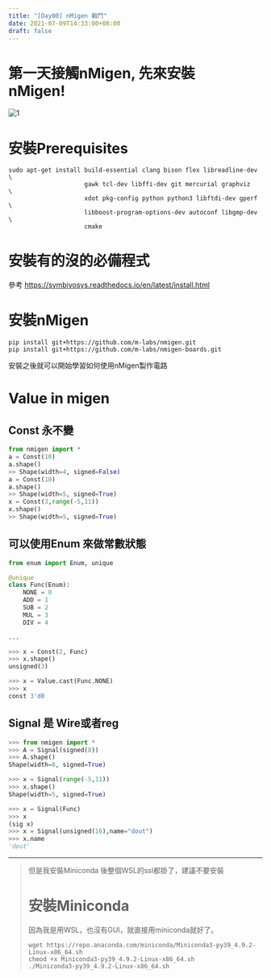 ```yaml
---
title: "[Day00] nMigen 戰鬥"
date: 2021-07-09T14:33:00+08:00
draft: false
---
```

# 第一天接觸nMigen, 先來安裝　nMigen!
![1](https://m-labs.hk/images/migen@2x.png?h=43d4e86170d805ce58f90901ae31a64141ea32606f7cefcb4b2b165e362c2b9a)
# 安裝Prerequisites
```
sudo apt-get install build-essential clang bison flex libreadline-dev \
                     gawk tcl-dev libffi-dev git mercurial graphviz   \
                     xdot pkg-config python python3 libftdi-dev gperf \
                     libboost-program-options-dev autoconf libgmp-dev \
                     cmake
```
# 安裝有的沒的必備程式
參考 https://symbiyosys.readthedocs.io/en/latest/install.html
# 安裝nMigen
```
pip install git+https://github.com/m-labs/nmigen.git
pip install git+https://github.com/m-labs/nmigen-boards.git
```
安裝之後就可以開始學習如何使用nMigen製作電路
# Value in migen
## Const 永不變
```python
from nmigen import *
a = Const(10)
a.shape()
>> Shape(width=4, signed=False)
a = Const(10)
a.shape()
>> Shape(width=5, signed=True)
x = Const(3,range(-5,11))
x.shape()
>> Shape(width=5, signed=True)
```
## 可以使用Enum 來做常數狀態
```python
from enum import Enum, unique

@unique
class Func(Enum):
    NONE = 0
    ADD = 1
    SUB = 2
    MUL = 3
    DIV = 4

...

>>> x = Const(2, Func)
>>> x.shape()
unsigned(3)

>>> x = Value.cast(Func.NONE)
>>> x
const 3'd0

```
## Signal 是 Wire或者reg

```python
>>> from nmigen import *
>>> A = Signal(signed(8))
>>> A.shape()
Shape(width=8, signed=True)
```
```python
>>> x = Signal(range(-5,11))
>>> x.shape()
Shape(width=5, signed=True)
```
```python
>>> x = Signal(Func)
>>> x
(sig x)
>>> x = Signal(unsigned(16),name="dout")
>>> x.name
'dout'
```

---
>但是我安裝Miniconda 後整個WSL的ssl都掛了，建議不要安裝
># 安裝Miniconda
>因為我是用WSL，也沒有GUI，就直接用miniconda就好了。
>```
>wget https://repo.anaconda.com/miniconda/Miniconda3-py39_4.9.2-Linux-x86_64.sh
>chmod +x Miniconda3-py39_4.9.2-Linux-x86_64.sh
>./Miniconda3-py39_4.9.2-Linux-x86_64.sh
>```
